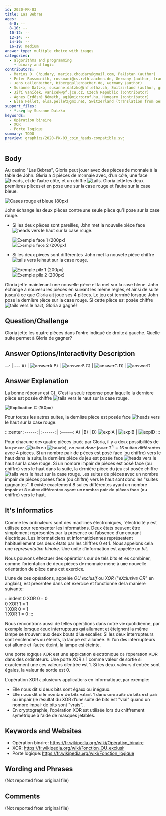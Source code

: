 ```yaml
---
id: 2020-PK-03
title: Las Bebras
ages:
  6-8: --
  8-10: --
  10-12: --
  12-14: --
  14-16: --
  16-19: medium
answer_type: multiple choice with images
categories:
  - algorithms and programming
    - binary and logic
contributors:
  - Marios O. Choudary, marios.choudary@gmail.com, Pakistan (author)
  - Peter Rossmanith, rossmani@cs.rwth-aachen.de, Germany (author, translation from English into German)
  - Jens Gallenbacher, biber@gallenbacher.de, Germany (author)
  - Susanne Datzko, susanne.datzko@inf.ethz.ch, Switzerland (author, graphics)
  - Jiří Vaníček, vanicek@pf.jcu.cz, Czech Republic (contributor)
  - Ágnes Erdősné Németh, agi@microprof.hu, Hungary (contributor)
  - Elsa Pellet, elsa.pellet@gmx.net, Switzerland (translation from German into French)
support_files:
  - *.svg by Susanne Datzko
keywords:
  - Opération binaire
  - XOR
  - Porte logique
summary: TODO
preview: graphics/2020-PK-03_coin_heads-compatible.svg
---
```



## Body

Au casino "Las Bebras", Gloria peut jouer avec des pièces de monnaie à la table de John. Gloria a 4 pièces de monnaie avec, d’un côté, une face ![heads], et de l’autre côté, et un chiffre ![tails]. Gloria jette les deux premières pièces et en pose une sur la case rouge et l’autre sur la case bleue.

[heads]: graphics/2020-PK-03_coin_heads-compatible.svg "Côté face (20px)"
[tails]: graphics/2020-PK-03_coin_tails-compatible.svg "Côté pile (20px)"

![](graphics/2020-PK-03_taskbody1.svg "Cases rouge et bleue (80px)")

John échange les deux pièces contre une seule pièce qu’il pose sur la case rouge.
 - Si les deux pièces sont pareilles, John met la nouvelle pièce face ![heads] vers le haut sur la case rouge.

   ![](graphics/2020-PK-03_taskbody2.svg "Exemple face 1 (200px)")  
   ![](graphics/2020-PK-03_taskbody3.svg "Exemple face 2 (200px)")

 - Si les deux pièces sont différentes, John met la nouvelle pièce chiffre ![tails] vers le haut sur la case rouge.

   ![](graphics/2020-PK-03_taskbody4.svg "Exemple pile 1 (200px)")  
   ![](graphics/2020-PK-03_taskbody5.svg "Exemple pile 2 (200px)")

Gloria jette maintenant une nouvelle pièce et la met sur la case bleue. John échange à nouveau les pièces en suivant les même règles, et ainsi de suite jusqu’à ce que Gloria ait joué ses 4 pièces. Le jeu est terminé lorsque John pose la dernière pièce sur la case rouge. Si cette pièce est posée chiffre ![tails] vers le haut, Gloria a gagné!


## Question/Challenge

Gloria jette les quatre pièces dans l’ordre indiqué de droite à gauche. Quelle suite permet à Gloria de gagner?


## Answer Options/Interactivity Description

--: | ---
 A) | ![answerA]
 B) | ![answerB]
 C) | ![answerC]
 D) | ![answerD]

[answerA]: graphics/2020-PK-03_answerA.svg "Réponse A (120px)"
[answerB]: graphics/2020-PK-03_answerB.svg "Réponse B (120px)"
[answerC]: graphics/2020-PK-03_answerC.svg "Réponse C (120px)"
[answerD]: graphics/2020-PK-03_answerD.svg "Réponse D (120px)"


## Answer Explanation

La bonne réponse est C). C’est la seule réponse pour laquelle la dernière pièce est posée chiffre ![tails] vers le haut sur la case rouge.

![](graphics/2020-PK-03_explanationC.svg "Explication C (150px)")

Pour toutes les autres suites, la dernière pièce est posée face ![heads] vers le haut sur la case rouge.

:::center
:------: | :------: |  :------:
   A)    |    B)    |    D)
![explA] | ![explB] | ![explD]
:::

[explA]: graphics/2020-PK-03_explanationA.svg "Explication A (150px)"
[explB]: graphics/2020-PK-03_explanationB.svg "Explication B (150px)"
[explD]: graphics/2020-PK-03_explanationD.svg "Explication D (150px)"

Pour chacune des quatre pièces jouée par Gloria, il y a deux possibilités de les poser (![tails] ou ![heads]), on peut donc jouer $2^4 = 16$ suites différentes avec 4 pièces. Si un nombre pair de pièces est posé face (ou chiffre) vers le haut dans la suite, la dernière pièce du jeu est posée face ![heads] vers le haut sur la case rouge. Si un nombre impair de pièces est posé face (ou chiffre) vers le haut dans la suite, la dernière pièce du jeu est posée chiffre ![tails] vers le haut sur la case rouge. Les suites de pièces avec un nombre impair de pièces posées face (ou chiffre) vers le haut sont donc les "suites gagnantes". Il existe exactement 8 suites différentes ayant un nombre impair et 8 suites différentes ayant un nombre pair de pièces face (ou chiffre) vers le haut.


## It's Informatics

Comme les ordinateurs sont des machines électroniques, l’électricité y est utilisée pour représenter les informations. Deux états peuvent être simplement représentés par la présence ou l’absence d’un courant électrique. Les informaticiens et informaticiennes représentent habituellement ces deux états par les chiffres 0 et 1. Nous appelons cela une _représentation binaire_. Une unité d’information est appelée un _bit_.

Nous pouvons effectuer des opérations sur de tels bits et les combiner, comme l’orientation de deux pièces de monnaie mène à une nouvelle orientation de pièce dans cet exercice.

L’une de ces opérations, appelée _OU exclusif_ ou _XOR_ ("_eXclusive OR_" en anglais), est présentée dans cet exercice et fonctionne de la manière suivante:

:::indent
0 XOR 0 = 0  
0 XOR 1 = 1  
1 XOR 0 = 1  
1 XOR 1 = 0
:::

Nous rencontrons aussi de telles opérations dans notre vie quotidienne, par exemple lorsque deux interrupteurs qui allument et éteignent la même lampe se trouvent aux deux bouts d’un escalier. Si les deux interrupteurs sont enclenchés ou éteints, la lampe est allumée. Si l’un des interrupteurs est allumé et l’autre éteint, la lampe est éteinte.

Une porte logique XOR est une application électronique de l’opération XOR dans des ordinateurs. Une porte XOR a 1 comme valeur de sortie si exactement une des valeurs d’entrée est 1. Si les deux valeurs d’entrée sont égales, la valeur de sortie est 0.

L’opération XOR a plusieurs applications en informatique, par exemple:
 - Elle nous dit si deux bits sont égaux ou inégaux.
 - Elle nous dit si le nombre de bits valant 1 dans une suite de bits est pair ou impair (le résultat du XOR d’une suite de bits est "vrai" quand un nombre impair de bits sont "vrais").
 - En cryptographie, l’opération XOR est utilisée lors du chiffrement symétrique à l’aide de masques jetables.


## Keywords and Websites

 - Opération binaire: https://fr.wikipedia.org/wiki/Opération_binaire
 - XOR: https://fr.wikipedia.org/wiki/Fonction_OU_exclusif
 - Porte logique: https://fr.wikipedia.org/wiki/Fonction_logique


## Wording and Phrases

(Not reported from original file)


## Comments

(Not reported from original file)
